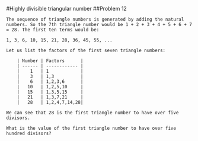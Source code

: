 #Highly divisible triangular number
##Problem 12

    The sequence of triangle numbers is generated by adding the natural numbers. So the 7th triangle number would be 1 + 2 + 3 + 4 + 5 + 6 + 7 = 28. The first ten terms would be:

    1, 3, 6, 10, 15, 21, 28, 36, 45, 55, ...

    Let us list the factors of the first seven triangle numbers:

        | Number | Factors      |
        | ------ | ------------ |
        |    1   | 1            |
        |    3   | 1,3          |
        |    6   | 1,2,3,6      |
        |   10   | 1,2,5,10     |
        |   15   | 1,3,5,15     |
        |   21   | 1,3,7,21     |
        |   28   | 1,2,4,7,14,28|

    We can see that 28 is the first triangle number to have over five divisors.

    What is the value of the first triangle number to have over five hundred divisors?